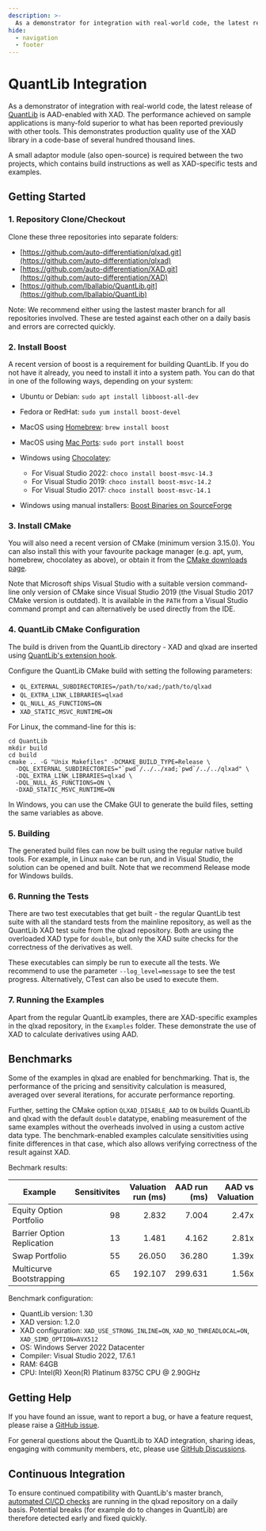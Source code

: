 ```yaml
---
description: >-
  As a demonstrator for integration with real-world code, the latest release of QuantLib is AAD-enabled with XAD.
hide:
  - navigation
  - footer
---
```


# QuantLib Integration

As a demonstrator of integration with real-world code, the latest release of [QuantLib](https://www.quantlib.org) is AAD-enabled with XAD.
The performance achieved on sample applications is many-fold superior to what has been reported previously with other tools.
This demonstrates production quality use of the XAD library in a code-base
of several hundred thousand lines.

A small adaptor module (also open-source) is required between the two projects, which contains build instructions
as well as XAD-specific tests and examples.

## Getting Started

### 1. Repository Clone/Checkout

Clone these three repositories into separate folders:

*   [https://github.com/auto-differentiation/qlxad.git](https://github.com/auto-differentiation/qlxad)
*   [https://github.com/auto-differentiation/XAD.git](https://github.com/auto-differentiation/XAD)
*   [https://github.com/lballabio/QuantLib.git](https://github.com/lballabio/QuantLib)

Note: We recommend either using the lastest master branch for all repositories involved.
These are tested against each other on a daily basis and errors are corrected quickly.

### 2. Install Boost

A recent version of boost is a requirement for building QuantLib.
If you do not have it already, you need to install it into a system path.
You can do that in one of the following ways, depending on your system:

*   Ubuntu or Debian: `sudo apt install libboost-all-dev`
*   Fedora or RedHat: `sudo yum install boost-devel`
*   MacOS using [Homebrew](https://brew.sh/): `brew install boost`
*   MacOS using [Mac Ports](https://www.macports.org/): `sudo port install boost`
*   Windows using [Chocolatey](https://chocolatey.org/):

    *   For Visual Studio 2022: `choco install boost-msvc-14.3`
    *   For Visual Studio 2019: `choco install boost-msvc-14.2`
    *   For Visual Studio 2017: `choco install boost-msvc-14.1`

*   Windows using manual installers: [Boost Binaries on SourceForge](https://sourceforge.net/projects/boost/files/boost-binaries/)

### 3. Install CMake

You will also need a recent version of CMake (minimum version 3.15.0).
You can also install this with your favourite package manager
(e.g. apt, yum, homebrew, chocolatey as above), or obtain it from
the [CMake downloads page](https://cmake.org/download/).

Note that Microsoft ships Visual Studio with a suitable version
command-line only version of CMake since Visual Studio 2019
(the Visual Studio 2017 CMake version is outdated).
It is available in the `PATH` from a Visual Studio command prompt
and can alternatively be used directly from the IDE.

### 4. QuantLib CMake Configuration

The build is driven from the QuantLib directory - XAD and qlxad are
inserted using [QuantLib's extension hook](https://www.quantlib.org/install/cmake.shtml#extensions).

Configure the QuantLib CMake build with setting the following parameters:

*   `QL_EXTERNAL_SUBDIRECTORIES=/path/to/xad;/path/to/qlxad`
*   `QL_EXTRA_LINK_LIBRARIES=qlxad`
*   `QL_NULL_AS_FUNCTIONS=ON`
*   `XAD_STATIC_MSVC_RUNTIME=ON`

For Linux, the command-line for this is:

```shell
cd QuantLib
mkdir build
cd build
cmake .. -G "Unix Makefiles" -DCMAKE_BUILD_TYPE=Release \
  -DQL_EXTERNAL_SUBDIRECTORIES="`pwd`/../../xad;`pwd`/../../qlxad" \
  -DQL_EXTRA_LINK_LIBRARIES=qlxad \
  -DQL_NULL_AS_FUNCTIONS=ON \
  -DXAD_STATIC_MSVC_RUNTIME=ON
```

In Windows, you can use the CMake GUI to generate the build files,
setting the same variables as above.

### 5. Building

The generated build files can now be built using the regular native
build tools. For example, in Linux `make` can be run,
and in Visual Studio, the solution can be opened and built.
Note that we recommend Release mode for Windows builds.

### 6. Running the Tests

There are two test executables that get built - the regular QuantLib
test suite with all the standard tests from the mainline repository,
as well as the QuantLib XAD test suite from the qlxad repository.
Both are using the overloaded XAD type for `double`,
but only the XAD suite checks for the correctness of the derivatives as well.

These executables can simply be run to execute all the tests.
We recommend to use the parameter `--log_level=message` to see the test
progress.
Alternatively, CTest can also be used to execute them.

### 7. Running the Examples

Apart from the regular QuantLib examples, there are XAD-specific examples
in the qlxad repository, in the `Examples` folder.
These demonstrate the use of XAD to calculate derivatives using AAD.

## Benchmarks

Some of the examples in qlxad are enabled for benchmarking. 
That is, the performance of the pricing and sensitivity calculation 
is measured, averaged over several iterations, for accurate performance reporting.

Further, setting the CMake option `QLXAD_DISABLE_AAD` to `ON` builds
QuantLib and qlxad with the default `double` datatype,
enabling measurement of the same examples without the overheads involved in using
a custom active data type.
The benchmark-enabled examples calculate sensitivities using finite differences 
in that case, 
which also allows verifying correctness of the result against XAD.

Bechmark results:

| Example                    | Sensitivites | Valuation run (ms) | AAD run (ms) | AAD vs Valuation |
|----------------------------|-------------:|-------------------:|-------------:|-----------------:|
| Equity Option Portfolio    |           98 |              2.832 |        7.004 |            2.47x |
| Barrier Option Replication |           13 |              1.481 |        4.162 |            2.81x |
| Swap Portfolio             |           55 |             26.050 |       36.280 |            1.39x |
| Multicurve Bootstrapping   |           65 |            192.107 |      299.631 |            1.56x |

Benchmark configuration:

-   QuantLib version: 1.30
-   XAD version: 1.2.0
-   XAD configuration: `XAD_USE_STRONG_INLINE=ON`, `XAD_NO_THREADLOCAL=ON`, `XAD_SIMD_OPTION=AVX512`
-   OS: Windows Server 2022 Datacenter
-   Compiler: Visual Studio 2022, 17.6.1
-   RAM: 64GB
-   CPU: Intel(R) Xeon(R) Platinum 8375C CPU @ 2.90GHz

## Getting Help

If you have found an issue, want to report a bug, or have a feature request, please raise a [GitHub issue](https://github.com/auto-differentiation/qlxad/issues).

For general questions about the QuantLib to XAD integration, sharing ideas, engaging with community members, etc, please use [GitHub Discussions](https://github.com/auto-differentiation/qlxad/discussions).

## Continuous Integration

To ensure continued compatibility with QuantLib's master branch,
[automated CI/CD checks](https://github.com/xcelerit/qlxad/actions/workflows/ci.yaml) are running in the qlxad repository on a daily basis.
Potential breaks (for example do to changes in QuantLib) are therefore
detected early and fixed quickly.
